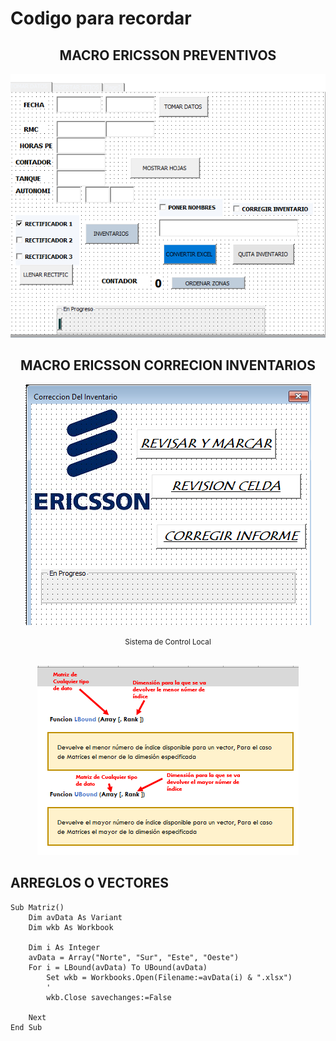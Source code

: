 # Codigo para recordar
<div align="center">
   <h2> MACRO ERICSSON PREVENTIVOS </h2>
   <img src="img/mpa.png">  
    
   <h2> MACRO ERICSSON CORRECION INVENTARIOS </h2>
   <img src="img/inventarios.png">    
   
  <small><p>Sistema de Control Local</p></small>  
  <img src="img/arreglo.png">
  
</div>

## ARREGLOS O VECTORES
```
Sub Matriz()
    Dim avData As Variant
    Dim wkb As Workbook
    
    Dim i As Integer    
    avData = Array("Norte", "Sur", "Este", "Oeste")    
    For i = LBound(avData) To UBound(avData)
        Set wkb = Workbooks.Open(Filename:=avData(i) & ".xlsx")
        '        
        wkb.Close savechanges:=False     
        
    Next 
End Sub
```

